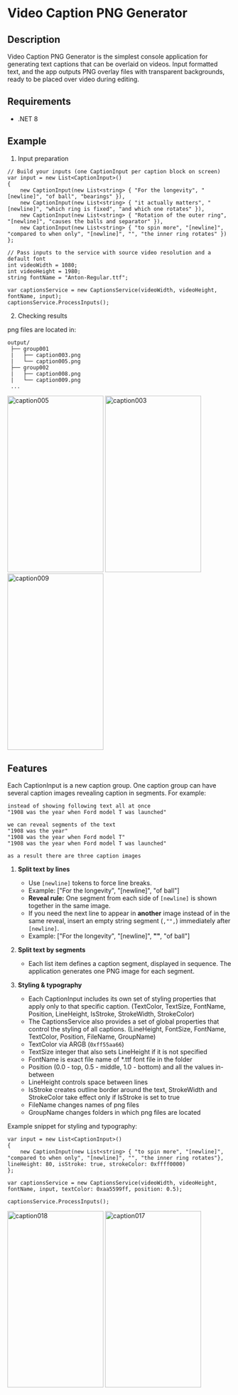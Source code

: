 # Video Caption PNG Generator
## Description
Video Caption PNG Generator is the simplest console application for generating text captions that can be overlaid on videos.
Input formatted text, and the app outputs PNG overlay files with transparent backgrounds, ready to be placed over video during editing.

## Requirements
* .NET 8

## Example
1. Input preparation

```
// Build your inputs (one CaptionInput per caption block on screen)
var input = new List<CaptionInput>()
{
    new CaptionInput(new List<string> { "For the longevity", "[newline]", "of ball", "bearings" }),
    new CaptionInput(new List<string> { "it actually matters", "[newline]", "which ring is fixed", "and which one rotates" }),
    new CaptionInput(new List<string> { "Rotation of the outer ring", "[newline]", "causes the balls and separator" }),
    new CaptionInput(new List<string> { "to spin more", "[newline]", "compared to when only", "[newline]", "", "the inner ring rotates" })
};

// Pass inputs to the service with source video resolution and a default font
int videoWidth = 1080;
int videoHeight = 1980;
string fontName = "Anton-Regular.ttf";

var captionsService = new CaptionsService(videoWidth, videoHeight, fontName, input);
captionsService.ProcessInputs();

```
2. Checking results

png files are located in:
```
output/
 ├── group001
 |   ├── caption003.png
 |   └── caption005.png
 ├── group002
 |   ├── caption008.png
 |   └── caption009.png
 ...
```
<img width="216" height="396" alt="caption005" src="https://github.com/user-attachments/assets/d8c0af5a-70ce-4755-b028-fb1f18fbec77" />
<img width="216" height="396" alt="caption003" src="https://github.com/user-attachments/assets/9bffb63c-6b20-49fa-8fbc-766e7e0f2aab" />
<img width="216" height="396" alt="caption009" src="https://github.com/user-attachments/assets/9495470e-8296-4f8b-9b62-4778b7a4ee12" />

## Features

Each CaptionInput is a new caption group. 
One caption group can have several caption images revealing caption in segments.
For example: 
```
instead of showing following text all at once
"1908 was the year when Ford model T was launched"

we can reveal segments of the text
"1908 was the year"
"1908 was the year when Ford model T"
"1908 was the year when Ford model T was launched"

as a result there are three caption images
```

1. **Split text by lines**  
   - Use `[newline]` tokens to force line breaks.
   - Example: ["For the longevity", "[newline]", "of ball"]
   - **Reveal rule:** One segment from each side of `[newline]` is shown together in the same image.  
   - If you need the next line to appear in **another** image instead of in the same reveal, insert an empty string segment (`,"",`) immediately after `[newline]`.
   - Example: ["For the longevity", "[newline]", **""**, "of ball"]

2. **Split text by segments**  
   - Each list item defines a caption segment, displayed in sequence. The application generates one PNG image for each segment.

3. **Styling & typography**
   - Each CaptionInput includes its own set of styling properties that apply only to that specific caption. (TextColor, TextSize, FontName, Position, LineHeight, IsStroke, StrokeWidth, StrokeColor)
   - The CaptionsService also provides a set of global properties that control the styling of all captions. (LineHeight, FontSize, FontName, TextColor, Position, FileName, GroupName)
   - TextColor via ARGB (`0xff55aa66`)
   - TextSize integer that also sets LineHeight if it is not specified
   - FontName is exact file name of *.ttf font file in the folder
   - Position (0.0 - top, 0.5 - middle, 1.0 - bottom) and all the values in-between
   - LineHeight controls space between lines
   - IsStroke creates outline border around the text, StrokeWidth and StrokeColor take effect only if IsStroke is set to true
   - FileName changes names of png files
   - GroupName changes folders in which png files are located

Example snippet for styling and typography:

```
var input = new List<CaptionInput>()
{
    new CaptionInput(new List<string> { "to spin more", "[newline]", "compared to when only", "[newline]", "", "the inner ring rotates"}, lineHeight: 80, isStroke: true, strokeColor: 0xffff0000)
}; 

var captionsService = new CaptionsService(videoWidth, videoHeight, fontName, input, textColor: 0xaa5599ff, position: 0.5);

captionsService.ProcessInputs();
```
<img width="216" height="396" alt="caption018" src="https://github.com/user-attachments/assets/698dc727-0ee6-4f17-9a41-6d749ba094af" />
<img width="216" height="396" alt="caption017" src="https://github.com/user-attachments/assets/48f87be8-cd6d-4ab3-b594-b6815619ea6d" />

